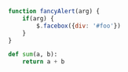 ```javascript
function fancyAlert(arg) {
    if(arg) {
        $.facebox({div: '#foo'})
    }
}
```

```python
def sum(a, b):
    return a + b
```